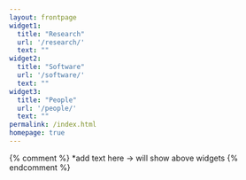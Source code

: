 ```yaml
---
layout: frontpage
widget1:
  title: "Research"
  url: '/research/'
  text: ""
widget2:
  title: "Software"
  url: '/software/'
  text: ""
widget3:
  title: "People"
  url: '/people/'
  text: ""
permalink: /index.html
homepage: true
---
```


{% comment %}
*add text here -> will show above widgets
{% endcomment %}


